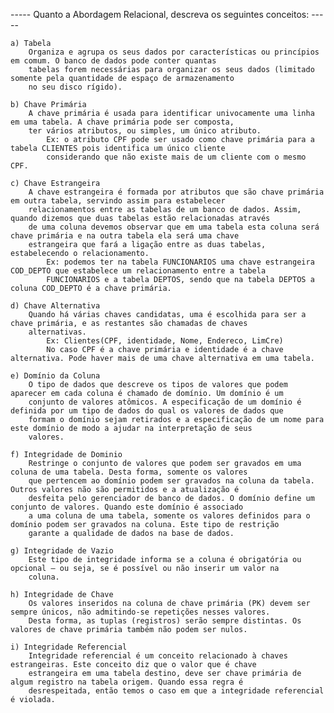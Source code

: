 ----- Quanto a Abordagem Relacional, descreva os seguintes conceitos: -----

    a) Tabela
        Organiza e agrupa os seus dados por características ou princípios em comum. O banco de dados pode conter quantas
        tabelas forem necessárias para organizar os seus dados (limitado somente pela quantidade de espaço de armazenamento
        no seu disco rígido).

    b) Chave Primária
        A chave primária é usada para identificar univocamente uma linha em uma tabela. A chave primária pode ser composta,
        ter vários atributos, ou simples, um único atributo. 
            Ex: o atributo CPF pode ser usado como chave primária para a tabela CLIENTES pois identifica um único cliente
            considerando que não existe mais de um cliente com o mesmo CPF.

    c) Chave Estrangeira
        A chave estrangeira é formada por atributos que são chave primária em outra tabela, servindo assim para estabelecer
        relacionamentos entre as tabelas de um banco de dados. Assim, quando dizemos que duas tabelas estão relacionadas através
        de uma coluna devemos observar que em uma tabela esta coluna será chave primária e na outra tabela ela será uma chave
        estrangeira que fará a ligação entre as duas tabelas, estabelecendo o relacionamento. 
            Ex: podemos ter na tabela FUNCIONARIOS uma chave estrangeira COD_DEPTO que estabelece um relacionamento entre a tabela
            FUNCIONARIOS e a tabela DEPTOS, sendo que na tabela DEPTOS a coluna COD_DEPTO é a chave primária.

    d) Chave Alternativa
        Quando há várias chaves candidatas, uma é escolhida para ser a chave primária, e as restantes são chamadas de chaves
        alternativas. 
            Ex: Clientes(CPF, identidade, Nome, Endereco, LimCre)
            No caso CPF é a chave primária e identidade é a chave alternativa. Pode haver mais de uma chave alternativa em uma tabela.

    e) Domínio da Coluna
        O tipo de dados que descreve os tipos de valores que podem aparecer em cada coluna é chamado de domínio. Um domínio é um
        conjunto de valores atômicos. A especificação de um domínio é definida por um tipo de dados do qual os valores de dados que
        formam o domínio sejam retirados e a especificação de um nome para este domínio de modo a ajudar na interpretação de seus
        valores.

    f) Integridade de Dominio
        Restringe o conjunto de valores que podem ser gravados em uma coluna de uma tabela. Desta forma, somente os valores 
        que pertencem ao domínio podem ser gravados na coluna da tabela. Outros valores não são permitidos e a atualização é
        desfeita pelo gerenciador de banco de dados. O domínio define um conjunto de valores. Quando este domínio é associado
        a uma coluna de uma tabela, somente os valores definidos para o domínio podem ser gravados na coluna. Este tipo de restrição
        garante a qualidade de dados na base de dados.
 
    g) Integridade de Vazio
        Este tipo de integridade informa se a coluna é obrigatória ou opcional – ou seja, se é possível ou não inserir um valor na
        coluna.

    h) Integridade de Chave
        Os valores inseridos na coluna de chave primária (PK) devem ser sempre únicos, não admitindo-se repetições nesses valores.
        Desta forma, as tuplas (registros) serão sempre distintas. Os valores de chave primária também não podem ser nulos.

    i) Integridade Referencial
        Integridade referencial é um conceito relacionado à chaves estrangeiras. Este conceito diz que o valor que é chave 
        estrangeira em uma tabela destino, deve ser chave primária de algum registro na tabela origem. Quando essa regra é
        desrespeitada, então temos o caso em que a integridade referencial é violada.
